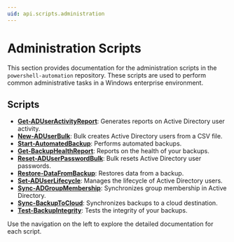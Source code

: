 ```yaml
---
uid: api.scripts.administration
---
```

# Administration Scripts

This section provides documentation for the administration scripts in the `powershell-automation` repository. These scripts are used to perform common administrative tasks in a Windows enterprise environment.

## Scripts

-   **[Get-ADUserActivityReport](Get-ADUserActivityReport.md)**: Generates reports on Active Directory user activity.
-   **[New-ADUserBulk](New-ADUserBulk.md)**: Bulk creates Active Directory users from a CSV file.
-   **[Start-AutomatedBackup](Start-AutomatedBackup.md)**: Performs automated backups.
-   **[Get-BackupHealthReport](Get-BackupHealthReport.md)**: Reports on the health of your backups.
-   **[Reset-ADUserPasswordBulk](Reset-ADUserPasswordBulk.md)**: Bulk resets Active Directory user passwords.
-   **[Restore-DataFromBackup](Restore-DataFromBackup.md)**: Restores data from a backup.
-   **[Set-ADUserLifecycle](Set-ADUserLifecycle.md)**: Manages the lifecycle of Active Directory users.
-   **[Sync-ADGroupMembership](Sync-ADGroupMembership.md)**: Synchronizes group membership in Active Directory.
-   **[Sync-BackupToCloud](Sync-BackupToCloud.md)**: Synchronizes backups to a cloud destination.
-   **[Test-BackupIntegrity](Test-BackupIntegrity.md)**: Tests the integrity of your backups.

Use the navigation on the left to explore the detailed documentation for each script.